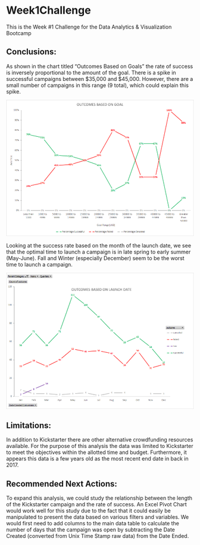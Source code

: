 # Week1Challenge
This is the Week #1 Challenge for the Data Analytics &amp; Visualization Bootcamp 

## Conclusions:
As shown in the chart titled “Outcomes Based on Goals” the rate of success is inversely proportional to the amount of the goal.  There is a spike in successful campaigns between $35,000 and $45,000.  However, there are a small number of campaigns in this range (9 total), which could explain this spike.

![](OutcomesBasedOnGoalsChart.png)


Looking at the success rate based on the month of the launch date, we see that the optimal time to launch a campaign is in late spring to early summer (May-June).  Fall and Winter (especially December) seem to be the worst time to launch a campaign.  


![](OutcomesBasedOnLaunchDateChart.png)


## Limitations:  
In addition to Kickstarter there are other alternative crowdfunding resources available.  For the purpose of this analysis the data was limited to Kickstarter to meet the objectives within the allotted time and budget.  Furthermore, it appears this data is a few years old as the most recent end date in back in 2017.  
## Recommended Next Actions:
To expand this analysis, we could study the relationship between the length of the Kickstarter campaign and the rate of success.  An Excel Pivot Chart would work well for this study due to the fact that it could easily be manipulated to present the data based on various filters and variables.  We would first need to add columns to the main data table to calculate the number of days that the campaign was open by subtracting the Date Created (converted from Unix Time Stamp raw data) from the Date Ended. 
